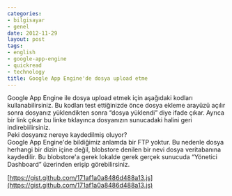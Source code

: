 ```yaml
---
categories:
- bilgisayar
- genel
date: 2012-11-29
layout: post
tags:
- english
- google-app-engine
- quickread
- technology
title: Google App Engine'de dosya upload etme
---
```


Google App Engine ile dosya upload etmek için aşağıdaki kodları kullanabilirsiniz. Bu kodları test ettiğinizde önce dosya ekleme arayüzü açılır sonra dosyanız yüklendikten sonra “dosya yüklendi” diye ifade çıkar. Ayrıca bir link çıkar bu linke tıklayınca dosyanızın sunucadaki halini geri indirebiilirsiniz.  
Peki dosyanız nereye kaydedilmiş oluyor?  
Google App Engine'de bildiğimiz anlamda bir FTP yoktur. Bu nedenle dosya herhangi bir dizin içine değil, blobstore denilen bir nevi dosya veritabanına kaydedilir. Bu blobstore'a gerek lokalde gerek gerçek sunucuda “Yönetici Dashboard” üzerinden erişip görebilirsiniz.  
  
  
  
[https://gist.github.com/171af1a0a8486d488a13.js](https://gist.github.com/171af1a0a8486d488a13.js)
